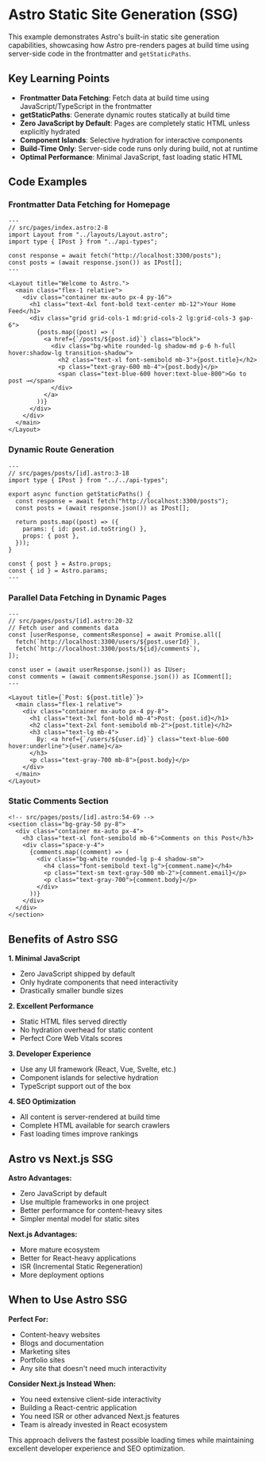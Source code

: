 # Astro Static Site Generation (SSG)

This example demonstrates Astro's built-in static site generation capabilities, showcasing how Astro pre-renders pages at build time using server-side code in the frontmatter and `getStaticPaths`.

## Key Learning Points

- **Frontmatter Data Fetching**: Fetch data at build time using JavaScript/TypeScript in the frontmatter
- **getStaticPaths**: Generate dynamic routes statically at build time
- **Zero JavaScript by Default**: Pages are completely static HTML unless explicitly hydrated
- **Component Islands**: Selective hydration for interactive components
- **Build-Time Only**: Server-side code runs only during build, not at runtime
- **Optimal Performance**: Minimal JavaScript, fast loading static HTML

## Code Examples

### Frontmatter Data Fetching for Homepage
```astro
---
// src/pages/index.astro:2-8
import Layout from "../layouts/Layout.astro";
import type { IPost } from "../api-types";

const response = await fetch("http://localhost:3300/posts");
const posts = (await response.json()) as IPost[];
---

<Layout title="Welcome to Astro.">
  <main class="flex-1 relative">
    <div class="container mx-auto px-4 py-16">
      <h1 class="text-4xl font-bold text-center mb-12">Your Home Feed</h1>
      <div class="grid grid-cols-1 md:grid-cols-2 lg:grid-cols-3 gap-6">
        {posts.map((post) => (
          <a href={`/posts/${post.id}`} class="block">
            <div class="bg-white rounded-lg shadow-md p-6 h-full hover:shadow-lg transition-shadow">
              <h2 class="text-xl font-semibold mb-3">{post.title}</h2>
              <p class="text-gray-600 mb-4">{post.body}</p>
              <span class="text-blue-600 hover:text-blue-800">Go to post →</span>
            </div>
          </a>
        ))}
      </div>
    </div>
  </main>
</Layout>
```

### Dynamic Route Generation
```astro
---
// src/pages/posts/[id].astro:3-18
import type { IPost } from "../../api-types";

export async function getStaticPaths() {
  const response = await fetch("http://localhost:3300/posts");
  const posts = (await response.json()) as IPost[];

  return posts.map((post) => ({
    params: { id: post.id.toString() },
    props: { post },
  }));
}

const { post } = Astro.props;
const { id } = Astro.params;
---
```

### Parallel Data Fetching in Dynamic Pages
```astro
---
// src/pages/posts/[id].astro:20-32
// Fetch user and comments data
const [userResponse, commentsResponse] = await Promise.all([
  fetch(`http://localhost:3300/users/${post.userId}`),
  fetch(`http://localhost:3300/posts/${id}/comments`),
]);

const user = (await userResponse.json()) as IUser;
const comments = (await commentsResponse.json()) as IComment[];
---

<Layout title={`Post: ${post.title}`}>
  <main class="flex-1 relative">
    <div class="container mx-auto px-4 py-8">
      <h1 class="text-3xl font-bold mb-4">Post: {post.id}</h1>
      <h2 class="text-2xl font-semibold mb-2">{post.title}</h2>
      <h3 class="text-lg mb-4">
        By: <a href={`/users/${user.id}`} class="text-blue-600 hover:underline">{user.name}</a>
      </h3>
      <p class="text-gray-700 mb-8">{post.body}</p>
    </div>
  </main>
</Layout>
```

### Static Comments Section
```astro
<!-- src/pages/posts/[id].astro:54-69 -->
<section class="bg-gray-50 py-8">
  <div class="container mx-auto px-4">
    <h3 class="text-xl font-semibold mb-6">Comments on this Post</h3>
    <div class="space-y-4">
      {comments.map((comment) => (
        <div class="bg-white rounded-lg p-4 shadow-sm">
          <h4 class="font-semibold text-lg">{comment.name}</h4>
          <p class="text-sm text-gray-500 mb-2">{comment.email}</p>
          <p class="text-gray-700">{comment.body}</p>
        </div>
      ))}
    </div>
  </div>
</section>
```

## Benefits of Astro SSG

**1. Minimal JavaScript**
- Zero JavaScript shipped by default
- Only hydrate components that need interactivity
- Drastically smaller bundle sizes

**2. Excellent Performance**
- Static HTML files served directly
- No hydration overhead for static content
- Perfect Core Web Vitals scores

**3. Developer Experience**
- Use any UI framework (React, Vue, Svelte, etc.)
- Component islands for selective hydration
- TypeScript support out of the box

**4. SEO Optimization**
- All content is server-rendered at build time
- Complete HTML available for search crawlers
- Fast loading times improve rankings

## Astro vs Next.js SSG

**Astro Advantages:**
- Zero JavaScript by default
- Use multiple frameworks in one project
- Better performance for content-heavy sites
- Simpler mental model for static sites

**Next.js Advantages:**
- More mature ecosystem
- Better for React-heavy applications
- ISR (Incremental Static Regeneration)
- More deployment options

## When to Use Astro SSG

**Perfect For:**
- Content-heavy websites
- Blogs and documentation
- Marketing sites
- Portfolio sites
- Any site that doesn't need much interactivity

**Consider Next.js Instead When:**
- You need extensive client-side interactivity
- Building a React-centric application
- You need ISR or other advanced Next.js features
- Team is already invested in React ecosystem

This approach delivers the fastest possible loading times while maintaining excellent developer experience and SEO optimization.